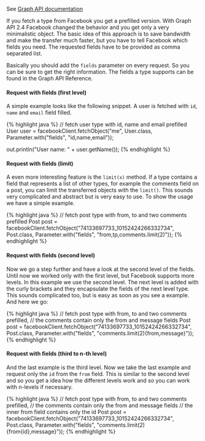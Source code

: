 See <a target="_blank" href="http://developers.facebook.com/docs/api#reading">Graph API documentation</a>

If you fetch a type from Facebook you get a prefilled version. With Graph API 2.4 Facebook changed the behavior and
you get only a very minimalistic object. The basic idea of this approach is to save bandwidth and make the
transfer much faster, but you have to tell Facebook which fields you need. The requested fields have to be
provided as comma separated list.

Basically you should add the `fields` parameter on every request. So you can be sure to get
the right information. The fields a type supports can be found in the Graph API Reference.

#### Request with fields (first level)

A simple example looks like the following snippet. A user is fetched with `id`, `name` and `email` field filled.

{% highlight java %}
// fetch user type with id, name and email prefilled
User user = facebookClient.fetchObject("me", User.class,
     Parameter.with("fields", "id,name,email")); 

out.println("User name: " + user.getName());
{% endhighlight %}

#### Request with fields (limit)


A even more interesting feature is the `limit(x)` method. If a type contains a field that
represents a list of other types, for example the comments field on a post, you can limit the transferred
objects with the `limit()`. This sounds very complicated and abstract but is very easy to use.
To show the usage we have a simple example.

{% highlight java %}
// fetch post type with from, to and two comments prefilled
Post post = facebookClient.fetchObject("74133697733_10152424266332734", Post.class,
     Parameter.with("fields", "from,tp,comments.limit(2)"));
{% endhighlight %}

#### Request with fields (second level)

Now we go a step further and have a look at the second level of the fields. Until now we worked only
with the first level, but Facebook supports more levels. In this example we use the second level.
The next level is added with the curly brackets and they encapsulate the fields of the next level type.
This sounds complicated too, but is easy as soon as you see a example. And here we go:

{% highlight java %}
// fetch post type with from, to and two comments prefilled,
// the comments contain only the from and message fields
Post post = facebookClient.fetchObject("74133697733_10152424266332734", Post.class,
     Parameter.with("fields", "comments.limit(2){from,message}"));
{% endhighlight %}

#### Request with fields (third to n-th level)

And the last example is the third level. Now we take the last example and request only the `id` from the `from` field. This is similar to the second level and so you get a idea how the different levels work and so you can work with n-levels if necessary.

{% highlight java %}
// fetch post type with from, to and two comments prefilled,
// the comments contain only the from and message fields
// the inner from field contains only the id
Post post = facebookClient.fetchObject("74133697733_10152424266332734", Post.class,
     Parameter.with("fields", "comments.limit(2){from{id},message}"));
{% endhighlight %}
